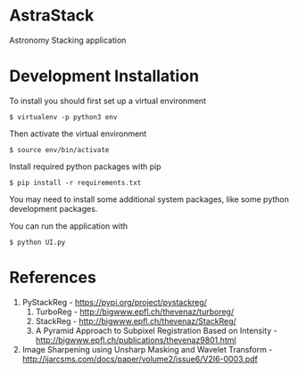 # AstraStack
Astronomy Stacking application

# Development Installation
To install you should first set up a virtual environment

```
$ virtualenv -p python3 env
```

Then activate the virtual environment

```
$ source env/bin/activate
```

Install required python packages with pip


```
$ pip install -r requirements.txt
```

You may need to install some additional system packages, like some python development packages.

You can run the application with

```
$ python UI.py
```

# References
1. PyStackReg - https://pypi.org/project/pystackreg/
    1. TurboReg - http://bigwww.epfl.ch/thevenaz/turboreg/
    1. StackReg - http://bigwww.epfl.ch/thevenaz/StackReg/
    1. A Pyramid Approach to Subpixel Registration Based on Intensity - http://bigwww.epfl.ch/publications/thevenaz9801.html
1. Image Sharpening using Unsharp Masking and Wavelet Transform - http://ijarcsms.com/docs/paper/volume2/issue6/V2I6-0003.pdf
